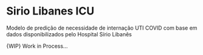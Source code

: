 # Sirio Libanes ICU
Modelo de predição de necessidade de internação UTI COVID com base em dados disponibilizados pelo Hospital Sírio Libanês

{WIP} Work in Process...

